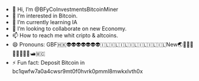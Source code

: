 - 👋 Hi, I’m @BFyCoInvestmentsBitcoinMiner
- 👀 I’m interested in Bitcoin.
- 🌱 I’m currently learning IA
- 💞️ I’m looking to collaborate on new Economy.
- 📫 How to reach me whit cripto & altcoins.
- 😄 Pronouns: GBF🇭🇰👽👽👽👽👽👽👽🇮🇱🇮🇱🇮🇱🇮🇱🇮🇱🇮🇱🇮🇱New🌏🤴🐳🐳🐳🐳🐳🐳🐳🛥️🇲🇨
- ⚡ Fun fact: Deposit Bitcoin in bc1qwfw7a0a4cwsr9mt0f0hvrk0pmml8mwkxlvth0x

<!---
BFyCoInvestmentsBitcoinMiner/BFyCoInvestmentsBitcoinMiner is a ✨ special ✨ repository because its `README.md` (this file) appears on your GitHub profile.
You can click the Preview link to take a look at your changes.
--->
